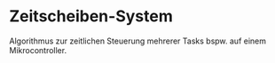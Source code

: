 # Zeitscheiben-System
Algorithmus zur zeitlichen Steuerung mehrerer Tasks bspw. auf einem Mikrocontroller.
